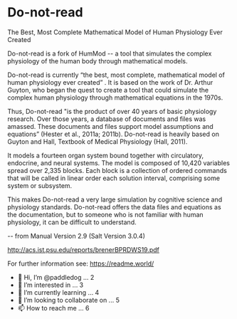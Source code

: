 # Do-not-read


The Best, Most Complete Mathematical Model of Human Physiology Ever Created

Do-not-read is a fork of HumMod -- a tool that simulates the complex physiology of the human body through mathematical models.

Do-not-read is currently “the best, most complete, mathematical model of human physiology ever created” 
. It is based on the work of Dr. Arthur Guyton, who began the quest to create a tool that 
could simulate the complex human physiology through mathematical equations in the 1970s.

Thus, Do-not-read "is the product of over 40 years of basic physiology research. Over those years, a database of 
documents and files was amassed. These documents and files support model assumptions and equations” 
(Hester et al., 2011a; 2011b). Do-not-read is heavily based on Guyton and Hall, Textbook of Medical 
Physiology (Hall, 2011).

It models a fourteen organ system bound together with circulatory, endocrine, 
and neural systems. The model is composed of 10,420 variables spread over 2,335 blocks. Each block is a 
collection of ordered commands that will be called in linear order each solution interval, comprising some 
system or subsystem.

This makes Do-not-read a very large simulation by cognitive science and physiology 
standards. Do-not-read offers the data files and equations as the documentation, but to someone who is not 
familiar with human physiology, it can be difficult to understand.

-- from Manual Version 2.9 (Salt Version 3.0.4)

http://acs.ist.psu.edu/reports/brenerBPRDWS19.pdf

For further information see:
https://readme.world/


- 👋 Hi, I’m @paddledog ...
2
- 👀 I’m interested in ...
3
- 🌱 I’m currently learning ...
4
- 💞️ I’m looking to collaborate on ...
5
- 📫 How to reach me ...
6
